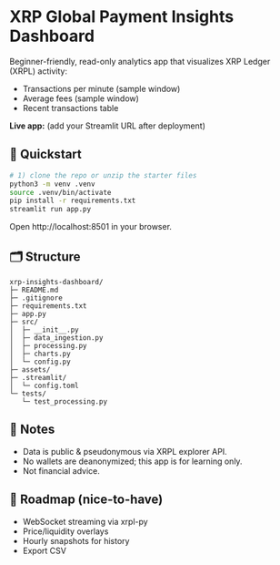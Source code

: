 # XRP Global Payment Insights Dashboard

Beginner-friendly, read-only analytics app that visualizes XRP Ledger (XRPL) activity:
- Transactions per minute (sample window)
- Average fees (sample window)
- Recent transactions table

**Live app:** (add your Streamlit URL after deployment)

## 🚀 Quickstart
```bash
# 1) clone the repo or unzip the starter files
python3 -m venv .venv
source .venv/bin/activate
pip install -r requirements.txt
streamlit run app.py
```

Open http://localhost:8501 in your browser.

## 🗂 Structure
```
xrp-insights-dashboard/
├─ README.md
├─ .gitignore
├─ requirements.txt
├─ app.py
├─ src/
│  ├─ __init__.py
│  ├─ data_ingestion.py
│  ├─ processing.py
│  ├─ charts.py
│  └─ config.py
├─ assets/
├─ .streamlit/
│  └─ config.toml
└─ tests/
   └─ test_processing.py
```

## 🧠 Notes
- Data is public & pseudonymous via XRPL explorer API.
- No wallets are deanonymized; this app is for learning only.
- Not financial advice.

## 🧭 Roadmap (nice-to-have)
- WebSocket streaming via xrpl-py
- Price/liquidity overlays
- Hourly snapshots for history
- Export CSV
